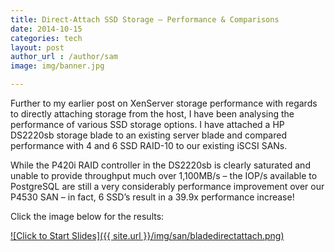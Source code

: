 ```yaml
---
title: Direct-Attach SSD Storage – Performance & Comparisons
date: 2014-10-15
categories: tech
layout: post
author_url : /author/sam
image: img/banner.jpg

---
```


Further to my earlier post on XenServer storage performance with regards to directly attaching storage from the host, I have been analysing the performance of various SSD storage options.
I have attached a HP DS2220sb storage blade to an existing server blade and compared performance with 4 and 6 SSD RAID-10 to our existing iSCSI SANs.

While the P420i RAID controller in the DS2220sb is clearly saturated and unable to provide throughput much over 1,100MB/s – the IOP/s available to PostgreSQL are still a very considerably performance improvement over our P4530 SAN – in fact, 6 SSD’s result in a 39.9x performance increase!

Click the image below for the results:

[![Click to Start Slides]({{ site.url }}/img/san/bladedirectattach.png)](https://ixa.io/wp-content/uploads/2015/01/SSDvsSAN.pdf)
